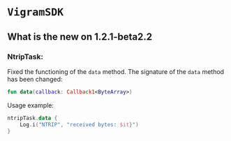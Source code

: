 # ``VigramSDK``

##

## What is the new on 1.2.1-beta2.2

### NtripTask:
Fixed the functioning of the ``data`` method. The signature of the ``data`` method has been changed:
```kotlin
fun data(callback: Callback1<ByteArray>)
```
Usage example:

```kotlin
ntripTask.data {
	Log.i("NTRIP", "received bytes: $it}")
}
```